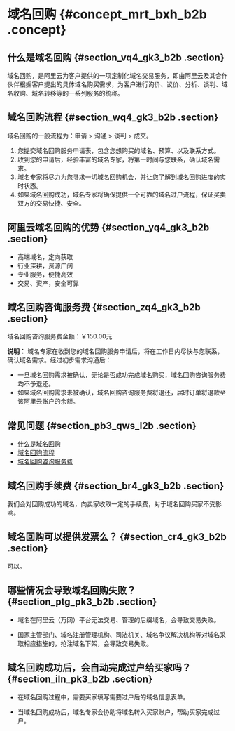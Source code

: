 # 域名回购 {#concept_mrt_bxh_b2b .concept}

## 什么是域名回购 {#section_vq4_gk3_b2b .section}

域名回购，是阿里云为客户提供的一项定制化域名交易服务，即由阿里云及其合作伙伴根据客户提出的具体域名购买需求，为客户进行询价、议价、分析、谈判、域名收购、域名转移等的一系列服务的统称。

## 域名回购流程 {#section_wq4_gk3_b2b .section}

域名回购的一般流程为：申请 \> 沟通 \> 谈判 \> 成交。

1.  您提交域名回购服务申请表，包含您想购买的域名、预算、以及联系方式。
2.  收到您的申请后，经验丰富的域名专家，将第一时间与您联系，确认域名需求。
3.  域名专家将尽力为您寻求一切域名回购机会，并让您了解到域名回购进度的实时状态。
4.  如果域名回购成功，域名专家将确保提供一个可靠的域名过户流程，保证买卖双方的交易快捷、安全。

## 阿里云域名回购的优势 {#section_yq4_gk3_b2b .section}

-   高端域名，定向获取
-   行业深耕，资源广阔
-   专业服务，便捷高效
-   交易、资产，安全可靠

## 域名回购咨询服务费 {#section_zq4_gk3_b2b .section}

域名回购咨询服务费金额：￥150.00元

**说明：** 域名专家在收到您的域名回购服务申请后，将在工作日内尽快与您联系，确认域名需求。经过初步需求沟通后：

-   一旦域名回购需求被确认，无论是否成功完成域名购买，域名回购咨询服务费均不予退还。
-   如果域名回购需求未被确认，域名回购咨询服务费将退还，届时订单将退款至该阿里云账户的余额。

## 常见问题 {#section_pb3_qws_l2b .section}

-   [什么是域名回购](cn.zh-CN/常见问题/域名交易/交易方式/域名回购.md#section_vq4_gk3_b2b)
-   [域名回购流程](cn.zh-CN/常见问题/域名交易/交易方式/域名回购.md#section_wq4_gk3_b2b)
-   [域名回购咨询服务费](cn.zh-CN/常见问题/域名交易/交易方式/域名回购.md#section_zq4_gk3_b2b)

## 域名回购手续费 {#section_br4_gk3_b2b .section}

我们会对回购成功的域名，向卖家收取一定的手续费，对于域名回购买家不受影响。

## 域名回购可以提供发票么？ {#section_cr4_gk3_b2b .section}

可以。

## 哪些情况会导致域名回购失败？ {#section_ptg_pk3_b2b .section}

-   域名在阿里云（万网）平台无法交易、管理的后缀域名，会导致交易失败。

-   国家主管部门、域名注册管理机构、司法机关、域名争议解决机构等对域名采取相应措施的，抢注域名下架，会导致交易失败。


## 域名回购成功后，会自动完成过户给买家吗？ {#section_iln_pk3_b2b .section}

-   在域名回购过程中，需要买家填写需要过户后的域名信息表单。

-   当域名回购成功后，域名专家会协助将域名转入买家账户，帮助买家完成过户。



